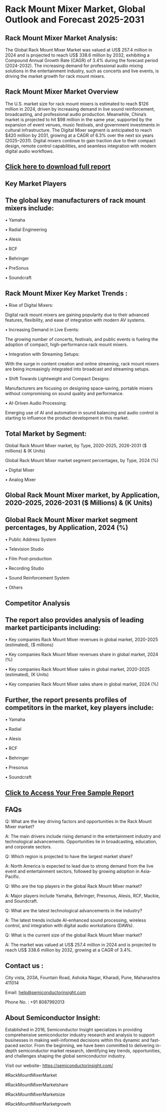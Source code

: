 Rack Mount Mixer Market, Global Outlook and Forecast 2025-2031
=
Rack Mount Mixer Market Analysis:
-
The Global Rack Mount Mixer Market was valued at US$ 257.4 million in 2024 and is projected to reach US$ 338.6 million by 2032, exhibiting a Compound Annual Growth Rate (CAGR) of 3.4% during the forecast period (2024-2032).
The increasing demand for professional audio mixing solutions in the entertainment industry, such as concerts and live events, is driving the market growth for rack mount mixers.

Rack Mount Mixer Market Overview
-
The U.S. market size for rack mount mixers is estimated to reach $126 million in 2024, driven by increasing demand in live sound reinforcement, broadcasting, and professional audio production. Meanwhile, China’s market is projected to hit $98 million in the same year, supported by the expansion of event venues, music festivals, and government investments in cultural infrastructure.
The Digital Mixer segment is anticipated to reach $420 million by 2031, growing at a CAGR of 6.3% over the next six years (2025–2031). Digital mixers continue to gain traction due to their compact design, remote control capabilities, and seamless integration with modern digital audio workflows.

[Click here to download full report](https://semiconductorinsight.com/report/rack-mount-mixer-market/)
-
Key Market Players
-
The global key manufacturers of rack mount mixers include:
-
•	Yamaha

•	Radial Engineering

•	Alesis

•	RCF

•	Behringer

•	PreSonus

•	Soundcraft

Rack Mount Mixer Key Market Trends  :
-
•	Rise of Digital Mixers:

Digital rack mount mixers are gaining popularity due to their advanced features, flexibility, and ease of integration with modern AV systems.

•	Increasing Demand in Live Events:

The growing number of concerts, festivals, and public events is fueling the adoption of compact, high-performance rack mount mixers.

•	Integration with Streaming Setups:

With the surge in content creation and online streaming, rack mount mixers are being increasingly integrated into broadcast and streaming setups.

•	Shift Towards Lightweight and Compact Designs:

Manufacturers are focusing on designing space-saving, portable mixers without compromising on sound quality and performance.

•	AI-Driven Audio Processing:

Emerging use of AI and automation in sound balancing and audio control is starting to influence the product development in this market.

Total Market by Segment:
-
Global Rack Mount Mixer market, by Type, 2020-2025, 2026-2031 ($ millions) & (K Units)

Global Rack Mount Mixer market segment percentages, by Type, 2024 (%)

•	Digital Mixer

•	Analog Mixer

Global Rack Mount Mixer market, by Application, 2020-2025, 2026-2031 ($ Millions) & (K Units)
-
Global Rack Mount Mixer market segment percentages, by Application, 2024 (%)
-
•	Public Address System

•	Television Studio

•	Film Post-production

•	Recording Studio

•	Sound Reinforcement System

•	Others

Competitor Analysis
-
The report also provides analysis of leading market participants including:
-
•	Key companies Rack Mount Mixer revenues in global market, 2020-2025 (estimated), ($ millions)

•	Key companies Rack Mount Mixer revenues share in global market, 2024 (%)

•	Key companies Rack Mount Mixer sales in global market, 2020-2025 (estimated), (K Units)

•	Key companies Rack Mount Mixer sales share in global market, 2024 (%)

Further, the report presents profiles of competitors in the market, key players include:
-
•	Yamaha

•	Radial

•	Alesis

•	RCF

•	Behringer

•	Presonus

•	Soundcraft

[Click to Access Your Free Sample Report](https://semiconductorinsight.com/report/rack-mount-mixer-market/)
-
FAQs
-
Q: What are the key driving factors and opportunities in the Rack Mount Mixer market?

A: The main drivers include rising demand in the entertainment industry and technological advancements. Opportunities lie in broadcasting, education, and corporate sectors.

Q: Which region is projected to have the largest market share?

A: North America is expected to lead due to strong demand from the live event and entertainment sectors, followed by growing adoption in Asia-Pacific.

Q: Who are the top players in the global Rack Mount Mixer market?

A: Major players include Yamaha, Behringer, Presonus, Alesis, RCF, Mackie, and Soundcraft.

Q: What are the latest technological advancements in the industry?

A: The latest trends include AI-enhanced sound processing, wireless control, and integration with digital audio workstations (DAWs).

Q: What is the current size of the global Rack Mount Mixer market?

A: The market was valued at US$ 257.4 million in 2024 and is projected to reach US$ 338.6 million by 2032, growing at a CAGR of 3.4%.

Contact us : 
-
City vista, 203A, Fountain Road, Ashoka Nagar, Kharadi, Pune, Maharashtra 411014

Email: help@semiconductorinsight.com

Phone No. : +91 8087992013

About Semiconductor Insight:
-
Established in 2016, Semiconductor Insight specializes in providing comprehensive semiconductor industry research and analysis to support businesses in making well-informed decisions within this dynamic and fast-paced sector. From the beginning, we have been committed to delivering in-depth semiconductor market research, identifying key trends, opportunities, and challenges shaping the global semiconductor industry.

Visit our website- https://semiconductorinsight.com/

#RackMountMixerMarket 

#RackMountMixerMarketshare

#RackMountMixerMarketsize

#RackMountMixerMarketgrowth 
 
 

